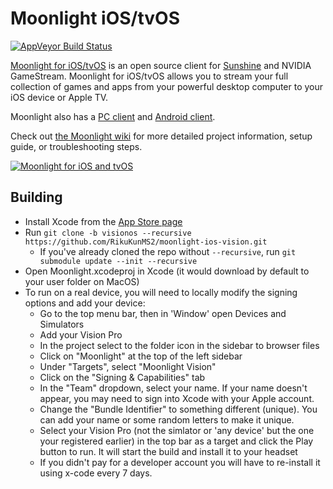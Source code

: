 # Moonlight iOS/tvOS

[![AppVeyor Build Status](https://ci.appveyor.com/api/projects/status/kwv8vpwr457lqn25/branch/master?svg=true)](https://ci.appveyor.com/project/cgutman/moonlight-ios/branch/master)

[Moonlight for iOS/tvOS](https://moonlight-stream.org) is an open source client for [Sunshine](https://github.com/LizardByte/Sunshine) and NVIDIA GameStream. Moonlight for iOS/tvOS allows you to stream your full collection of games and apps from your powerful desktop computer to your iOS device or Apple TV.

Moonlight also has a [PC client](https://github.com/moonlight-stream/moonlight-qt) and [Android client](https://github.com/moonlight-stream/moonlight-android).

Check out [the Moonlight wiki](https://github.com/moonlight-stream/moonlight-docs/wiki) for more detailed project information, setup guide, or troubleshooting steps.

[![Moonlight for iOS and tvOS](https://moonlight-stream.org/images/App_Store_Badge_135x40.svg)](https://apps.apple.com/us/app/moonlight-game-streaming/id1000551566)

## Building
* Install Xcode from the [App Store page](https://apps.apple.com/us/app/xcode/id497799835)
* Run `git clone -b visionos --recursive https://github.com/RikuKunMS2/moonlight-ios-vision.git`
  *  If you've already cloned the repo without `--recursive`, run `git submodule update --init --recursive`
* Open Moonlight.xcodeproj in Xcode (it would download by default to your user folder on MacOS)
* To run on a real device, you will need to locally modify the signing options and add your device:
    * Go to the top menu bar, then in 'Window' open Devices and Simulators
    * Add your Vision Pro
    * In the project select to the folder icon in the sidebar to browser files
    * Click on "Moonlight" at the top of the left sidebar
    * Under "Targets", select "Moonlight Vision"
    * Click on the "Signing & Capabilities" tab
    * In the "Team" dropdown, select your name. If your name doesn't appear, you may need to sign into Xcode with your Apple account.
    * Change the "Bundle Identifier" to something different (unique). You can add your name or some random letters to make it unique.
    * Select your Vision Pro (not the simlator or 'any device' but the one your registered earlier) in the top bar as a target and click the Play button to run. It will start the build and install it to your headset
    * If you didn't pay for a developer account you will have to re-install it using x-code every 7 days.
